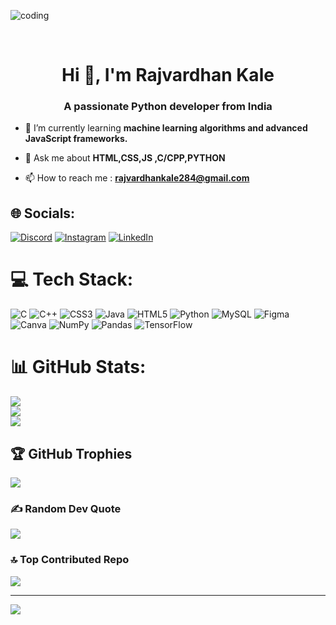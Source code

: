 <img align="center" width="auto" alt="coding" 
    src="[https://www.google.com/imgres?q=programming%20coding%20guy%20background%20&imgurl=https%3A%2F%2Fimages6.alphacoders.com%2F135%2F1350469.png&imgrefurl=https%3A%2F%2Falphacoders.com%2Fcoder-wallpapers&docid=EFAGTuaGkDthoM&tbnid=PHWlKLUOo6qO-M&vet=12ahUKEwjZiuHR7bCIAxVywzgGHfiZLHMQM3oFCIcBEAA..i&w=2912&h=1632&hcb=2&ved=2ahUKEwjZiuHR7bCIAxVywzgGHfiZLHMQM3oFCIcBEAA](https://images6.alphacoders.com/135/1350469.png)">


<br><h1 align="center"> Hi 👋, I'm Rajvardhan Kale</h1>
<h3 align="center">A passionate  Python developer from India</h3>



- 🌱 I’m currently learning **machine learning algorithms and advanced JavaScript frameworks.**

- 💬 Ask me about **HTML,CSS,JS ,C/CPP,PYTHON**

- 📫 How to reach me : **rajvardhankale284@gmail.com** 

## 🌐 Socials:
[![Discord](https://img.shields.io/badge/Discord-%237289DA.svg?logo=discord&logoColor=white)](https://discord.gg/https://discord.gg/yJ6xTNQH) [![Instagram](https://img.shields.io/badge/Instagram-%23E4405F.svg?logo=Instagram&logoColor=white)](https://instagram.com/Vishvjitkalepatil) [![LinkedIn](https://img.shields.io/badge/LinkedIn-%230077B5.svg?logo=linkedin&logoColor=white)](https://linkedin.com/in/www.linkedin.com/in/rajvardhan-kale-966a06209) 

# 💻 Tech Stack:
![C](https://img.shields.io/badge/c-%2300599C.svg?style=for-the-badge&logo=c&logoColor=white) ![C++](https://img.shields.io/badge/c++-%2300599C.svg?style=for-the-badge&logo=c%2B%2B&logoColor=white) ![CSS3](https://img.shields.io/badge/css3-%231572B6.svg?style=for-the-badge&logo=css3&logoColor=white) ![Java](https://img.shields.io/badge/java-%23ED8B00.svg?style=for-the-badge&logo=java&logoColor=white) ![HTML5](https://img.shields.io/badge/html5-%23E34F26.svg?style=for-the-badge&logo=html5&logoColor=white) ![Python](https://img.shields.io/badge/python-3670A0?style=for-the-badge&logo=python&logoColor=ffdd54) ![MySQL](https://img.shields.io/badge/mysql-%2300f.svg?style=for-the-badge&logo=mysql&logoColor=white) 	![Figma](https://img.shields.io/badge/figma-%23F24E1E.svg?style=for-the-badge&logo=figma&logoColor=white) ![Canva](https://img.shields.io/badge/Canva-%2300C4CC.svg?style=for-the-badge&logo=Canva&logoColor=white) ![NumPy](https://img.shields.io/badge/numpy-%23013243.svg?style=for-the-badge&logo=numpy&logoColor=white) ![Pandas](https://img.shields.io/badge/pandas-%23150458.svg?style=for-the-badge&logo=pandas&logoColor=white) ![TensorFlow](https://img.shields.io/badge/TensorFlow-%23FF6F00.svg?style=for-the-badge&logo=TensorFlow&logoColor=white)
# 📊 GitHub Stats:
![](https://github-readme-stats.vercel.app/api?username=Rajvardhan-128&theme=dark&hide_border=false&include_all_commits=true&count_private=false)<br/>
![](https://github-readme-streak-stats.herokuapp.com/?user=Rajvardhan-128&theme=dark&hide_border=false)<br/>
![](https://github-readme-stats.vercel.app/api/top-langs/?username=Rajvardhan-128&theme=dark&hide_border=false&include_all_commits=true&count_private=false&layout=compact)

## 🏆 GitHub Trophies
![](https://github-profile-trophy.vercel.app/?username=Rajvardhan-128&theme=radical&no-frame=false&no-bg=false&margin-w=4)

### ✍️ Random Dev Quote
![](https://quotes-github-readme.vercel.app/api?type=horizontal&theme=radical)

### 🔝 Top Contributed Repo
![](https://github-contributor-stats.vercel.app/api?username=Rajvardhan-128&limit=5&theme=dark&combine_all_yearly_contributions=true)

---
[![](https://visitcount.itsvg.in/api?id=Rajvardhan-128&icon=5&color=1)](https://visitcount.itsvg.in)

<!-- Proudly created with GPRM ( https://gprm.itsvg.in ) -->
